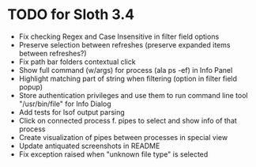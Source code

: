 # TODO for Sloth 3.4

* Fix checking Regex and Case Insensitive in filter field options
* Preserve selection between refreshes (preserve expanded items between refreshes?)
* Fix path bar folders contextual click
* Show full command (w/args) for process (ala ps -ef) in Info Panel
* Highlight matching part of string when filtering (option in filter field popup)
* Store authentication privileges and use them to run command line tool "/usr/bin/file" for Info Dialog
* Add tests for lsof output parsing
* Click on connected process f. pipes to select and show info of that process
* Create visualization of pipes between processes in special view
* Update antiquated screenshots in README
* Fix exception raised when "unknown file type" is selected

